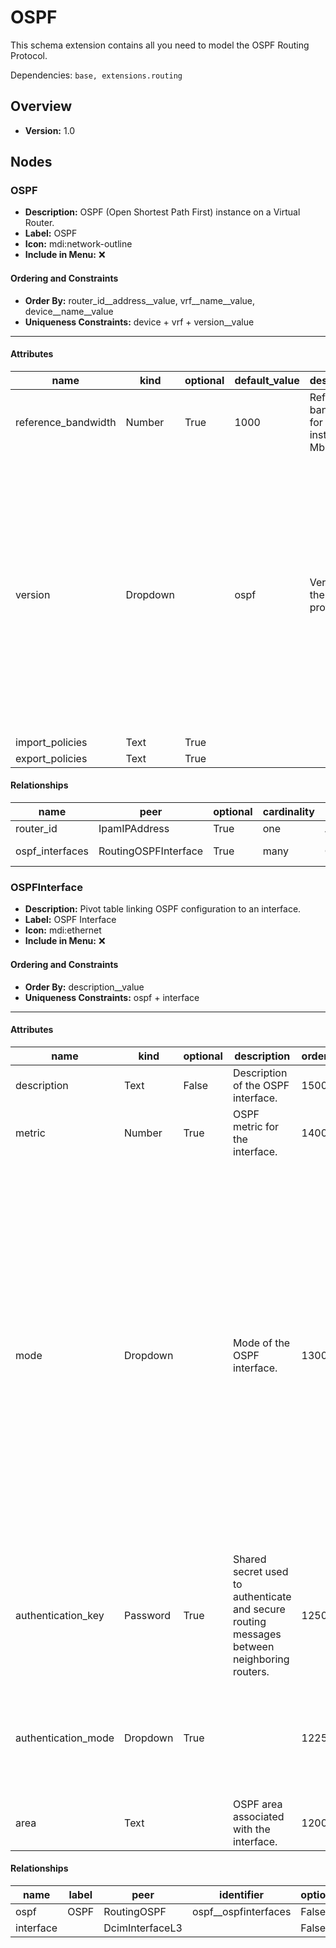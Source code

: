 # OSPF

This schema extension contains all you need to model the OSPF Routing Protocol.


Dependencies: `base, extensions.routing`
## Overview
- **Version:** 1.0
## Nodes
### **OSPF**
- **Description:** OSPF (Open Shortest Path First) instance on a Virtual Router.
- **Label:** OSPF
- **Icon:** mdi:network-outline
- **Include in Menu:** ❌

#### Ordering and Constraints
- **Order By:** router_id__address__value, vrf__name__value, device__name__value
- **Uniqueness Constraints:** device + vrf + version__value
---
#### Attributes
| name | kind | optional | default_value | description | order_weight | choices |
| ---- | ---- | -------- | ------------- | ----------- | ------------ | ------- |
| reference_bandwidth | Number | True | 1000 | Reference bandwidth for OSPF instance (in Mbps). | 1150 |  |
| version | Dropdown |  | ospf | Version of the OSPF protocol. | 1100 | [{'name': 'ospf', 'label': 'OSPFv2', 'description': 'Open Shortest Path First version 2.', 'color': '#E6E6FA'}, {'name': 'ospfv3', 'label': 'OSPFv3', 'description': 'Open Shortest Path First version 3.', 'color': '#E6E6FA'}] |
| import_policies | Text | True |  |  | 1300 |  |
| export_policies | Text | True |  |  | 1350 |  |

#### Relationships
| name | peer | optional | cardinality | kind | label | identifier |
| ---- | ---- | -------- | ----------- | ---- | ----- | ---------- |
| router_id | IpamIPAddress | True | one | Attribute |  |  |
| ospf_interfaces | RoutingOSPFInterface | True | many | Component | OSPF Interfaces | ospf__ospfinterfaces |

### **OSPFInterface**
- **Description:** Pivot table linking OSPF configuration to an interface.
- **Label:** OSPF Interface
- **Icon:** mdi:ethernet
- **Include in Menu:** ❌

#### Ordering and Constraints
- **Order By:** description__value
- **Uniqueness Constraints:** ospf + interface
---
#### Attributes
| name | kind | optional | description | order_weight | choices | default_value |
| ---- | ---- | -------- | ----------- | ------------ | ------- | ------------- |
| description | Text | False | Description of the OSPF interface. | 1500 |  |  |
| metric | Number | True | OSPF metric for the interface. | 1400 |  |  |
| mode | Dropdown |  | Mode of the OSPF interface. | 1300 | [{'name': 'normal', 'label': 'Normal', 'description': 'Standard OSPF interface mode.', 'color': '#E6E6FA'}, {'name': 'passive', 'label': 'Passive', 'description': 'Interface will not send OSPF hello packets.', 'color': '#E6E6FA'}, {'name': 'peer_to_peer', 'label': 'Peer-to-Peer', 'description': 'OSPF peer-to-peer interface mode.', 'color': '#E6E6FA'}] | normal |
| authentication_key | Password | True | Shared secret used to authenticate and secure routing messages between neighboring routers. | 1250 |  |  |
| authentication_mode | Dropdown | True |  | 1225 | [{'name': 'md5', 'label': 'MD5', 'color': '#E6E6FA'}, {'name': 'sha1', 'label': 'SHA1', 'color': '#E6E6FA'}] |  |
| area | Text |  | OSPF area associated with the interface. | 1200 |  |  |

#### Relationships
| name | label | peer | identifier | optional | cardinality | kind | order_weight |
| ---- | ----- | ---- | ---------- | -------- | ----------- | ---- | ------------ |
| ospf | OSPF | RoutingOSPF | ospf__ospfinterfaces | False | one | Parent | 1100 |
| interface |  | DcimInterfaceL3 |  | False | one | Attribute | 1200 |
